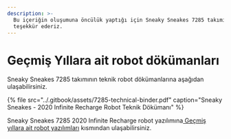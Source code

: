 ```yaml
---
description: >-
  Bu içeriğin oluşumuna öncülük yaptığı için Sneaky Sneakes 7285 takımına
  teşekkür ederiz.
---
```


# Geçmiş Yıllara ait robot dökümanları

Sneaky Sneakes 7285 takımının teknik robot dökümanlarına aşağıdan ulaşabilirsiniz.

{% file src="../.gitbook/assets/7285-technical-binder.pdf" caption="Sneaky Sneakes - 2020 Infinite Recharge Robot Teknik Dökümanı" %}

Sneaky Sneakes 7285 2020 Infinite Recharge robot yazılımına[ Geçmiş yıllara ait robot yazılımları](https://learn.frcturkey.org/gecmis-yillara-ait-robot-yazilimlari) kısmından ulaşabilirsiniz.


